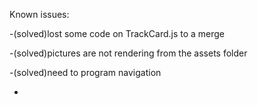 Known issues:

-(solved)lost some code on TrackCard.js to a merge

-(solved)pictures are not rendering from the assets folder

-(solved)need to program navigation

-